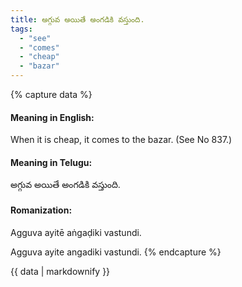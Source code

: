 ```yaml
---
title: అగ్గువ అయితే అంగడికి వస్తుంది.
tags:
  - "see"
  - "comes"
  - "cheap"
  - "bazar"
---
```


{% capture data %}
#### Meaning in English:
When it is cheap, it comes to the bazar.
(See No 837.)

#### Meaning in Telugu:
అగ్గువ అయితే అంగడికి వస్తుంది.

#### Romanization:
Agguva ayitē aṅgaḍiki vastundi.

Agguva ayite angadiki vastundi.
{% endcapture %}

{{ data | markdownify }}


